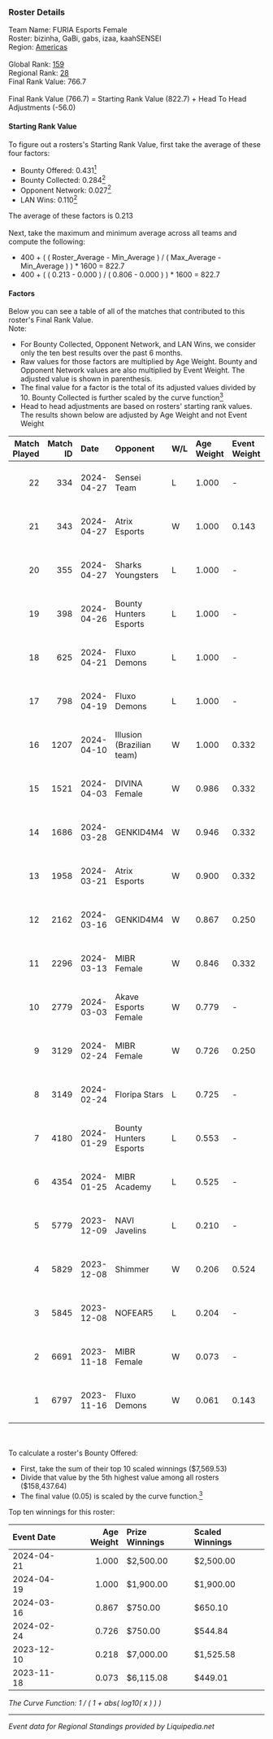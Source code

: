 ### Roster Details<br />
Team Name: FURIA Esports Female<br />
Roster: bizinha, GaBi, gabs, izaa, kaahSENSEI<br />
Region: [Americas]( ../standings_americas.md)<br />
<br />
Global Rank: [159](../standings_global.md)<br />
Regional Rank: [28]( ../standings_americas.md)<br />
Final Rank Value:  766.7<br />
<br />
Final Rank Value (766.7) = Starting Rank Value (822.7) + Head To Head Adjustments (-56.0)<br />

#### Starting Rank Value<br />
To figure out a rosters's Starting Rank Value, first take the average of these four factors:<br />
- Bounty Offered: 0.431[<sup>1</sup>](#table2)
- Bounty Collected: 0.284[<sup>2</sup>](#table1)
- Opponent Network: 0.027[<sup>2</sup>](#table1)
- LAN Wins: 0.110[<sup>2</sup>](#table1)

The average of these factors is 0.213<br />
<br />
Next, take the maximum and minimum average across all teams and compute the following:<br />
- 400 + ( ( Roster_Average - Min_Average ) / ( Max_Average - Min_Average ) ) * 1600 = 822.7
- 400 + ( ( 0.213 - 0.000 ) / ( 0.806 - 0.000 ) ) * 1600 = 822.7


#### Factors<br />
Below you can see a table of all of the matches that contributed to this roster's Final Rank Value.<br />
Note:<br />

- For Bounty Collected, Opponent Network, and LAN Wins, we consider only the ten best results over the past 6 months.
- Raw values for those factors are multiplied by Age Weight. Bounty and Opponent Network values are also multiplied by Event Weight. The adjusted value is shown in parenthesis.
- The final value for a factor is the total of its adjusted values divided by 10. Bounty Collected is further scaled by the curve function[<sup>3</sup>](#curveFunction)
- Head to head adjustments are based on rosters' starting rank values. The results shown below are adjusted by Age Weight and not Event Weight
<span id="table1"></span><br />


| Match Played | Match ID | Date       | Opponent                  | W/L | Age Weight | Event Weight | Bounty Collected | Opponent Network | LAN Wins      | H2H Adj. | Roster                                |
| -: | -: | :- | :- | :- | :- | :- | :- | :- | :- | -: | :- |
|           22 |      334 | 2024-04-27 | Sensei Team               | L   | 1.000      | -            | -                | -                | -             |   -17.24 | bizinha, GaBi, gabs, izaa, kaahSENSEI |
|           21 |      343 | 2024-04-27 | Atrix Esports             | W   | 1.000      | 0.143        | 0.010 (0.001)    | 0.165 (0.024)    | false (0.000) |    10.89 | bizinha, GaBi, gabs, izaa, kaahSENSEI |
|           20 |      355 | 2024-04-27 | Sharks Youngsters         | L   | 1.000      | -            | -                | -                | -             |   -23.24 | bizinha, GaBi, gabs, izaa, kaahSENSEI |
|           19 |      398 | 2024-04-26 | Bounty Hunters Esports    | L   | 1.000      | -            | -                | -                | -             |   -22.32 | bizinha, GaBi, gabs, izaa, kaahSENSEI |
|           18 |      625 | 2024-04-21 | Fluxo Demons              | L   | 1.000      | -            | -                | -                | -             |   -11.72 | bizinha, GaBi, gabs, izaa, kaahSENSEI |
|           17 |      798 | 2024-04-19 | Fluxo Demons              | L   | 1.000      | -            | -                | -                | -             |   -13.12 | bizinha, GaBi, gabs, izaa, kaahSENSEI |
|           16 |     1207 | 2024-04-10 | Illusion (Brazilian team) | W   | 1.000      | 0.332        | 0.008 (0.003)    | 0.035 (0.012)    | false (0.000) |     6.66 | bizinha, GaBi, gabs, izaa, kaahSENSEI |
|           15 |     1521 | 2024-04-03 | DIVINA Female             | W   | 0.986      | 0.332        | 0.009 (0.003)    | 0.078 (0.026)    | false (0.000) |     8.89 | bizinha, GaBi, gabs, izaa, kaahSENSEI |
|           14 |     1686 | 2024-03-28 | GENKID4M4                 | W   | 0.946      | 0.332        | 0.008 (0.003)    | 0.052 (0.016)    | false (0.000) |     7.98 | bizinha, GaBi, gabs, izaa, kaahSENSEI |
|           13 |     1958 | 2024-03-21 | Atrix Esports             | W   | 0.900      | 0.332        | 0.010 (0.003)    | 0.165 (0.049)    | false (0.000) |     9.15 | bizinha, GaBi, gabs, izaa, kaahSENSEI |
|           12 |     2162 | 2024-03-16 | GENKID4M4                 | W   | 0.867      | 0.250        | 0.008 (0.002)    | 0.052 (0.011)    | false (0.000) |     8.56 | bizinha, GaBi, gabs, izaa, kaahSENSEI |
|           11 |     2296 | 2024-03-13 | MIBR Female               | W   | 0.846      | 0.332        | 0.027 (0.008)    | 0.199 (0.056)    | false (0.000) |    10.34 | bizinha, GaBi, gabs, izaa, kaahSENSEI |
|           10 |     2779 | 2024-03-03 | Akave Esports Female      | W   | 0.779      | -            | -                | -                | true (0.779)  |     2.47 | bizinha, GaBi, gabs, izaa, kaahSENSEI |
|            9 |     3129 | 2024-02-24 | MIBR Female               | W   | 0.726      | 0.250        | 0.027 (0.005)    | 0.199 (0.036)    | false (0.000) |     9.25 | bizinha, GaBi, gabs, izaa, kaahSENSEI |
|            8 |     3149 | 2024-02-24 | Floripa Stars             | L   | 0.725      | -            | -                | -                | -             |   -15.23 | bizinha, GaBi, gabs, izaa, kaahSENSEI |
|            7 |     4180 | 2024-01-29 | Bounty Hunters Esports    | L   | 0.553      | -            | -                | -                | -             |   -14.46 | annaEX, GaBi, gabs, izaa, kaahSENSEI  |
|            6 |     4354 | 2024-01-25 | MIBR Academy              | L   | 0.525      | -            | -                | -                | -             |   -10.39 | annaEX, GaBi, gabs, izaa, kaahSENSEI  |
|            5 |     5779 | 2023-12-09 | NAVI Javelins             | L   | 0.210      | -            | -                | -                | -             |    -3.13 | annaEX, GaBi, gabs, izaa, kaahSENSEI  |
|            4 |     5829 | 2023-12-08 | Shimmer                   | W   | 0.206      | 0.524        | 0.026 (0.003)    | 0.354 (0.038)    | true (0.206)  |     2.50 | annaEX, GaBi, gabs, izaa, kaahSENSEI  |
|            3 |     5845 | 2023-12-08 | NOFEAR5                   | L   | 0.204      | -            | -                | -                | -             |    -4.01 | annaEX, GaBi, gabs, izaa, kaahSENSEI  |
|            2 |     6691 | 2023-11-18 | MIBR Female               | W   | 0.073      | -            | -                | -                | -             |     0.90 | annaEX, GaBi, gabs, izaa, kaahSENSEI  |
|            1 |     6797 | 2023-11-16 | Fluxo Demons              | W   | 0.061      | 0.143        | 0.065 (0.001)    | 0.289 (0.003)    | -             |     1.26 | annaEX, GaBi, gabs, izaa, kaahSENSEI  |

<br />
<span id="table2"></span><br />
To calculate a roster's Bounty Offered:<br />

- First, take the sum of their top 10 scaled winnings ($7,569.53)
- Divide that value by the 5th highest value among all rosters ($158,437.64)
- The final value (0.05) is scaled by the curve function.[<sup>3</sup>](#curveFunction)

Top ten winnings for this roster:<br />

| Event Date | Age Weight | Prize Winnings | Scaled Winnings |
| :- | -: | :- | :- |
| 2024-04-21 |      1.000 | $2,500.00      | $2,500.00       |
| 2024-04-19 |      1.000 | $1,900.00      | $1,900.00       |
| 2024-03-16 |      0.867 | $750.00        | $650.10         |
| 2024-02-24 |      0.726 | $750.00        | $544.84         |
| 2023-12-10 |      0.218 | $7,000.00      | $1,525.58       |
| 2023-11-18 |      0.073 | $6,115.08      | $449.01         |


<span id="curveFunction"></span>_The Curve Function: 1 / ( 1 + abs( log10( x ) ) )_<br />

---
_Event data for Regional Standings provided by Liquipedia.net_<br />
